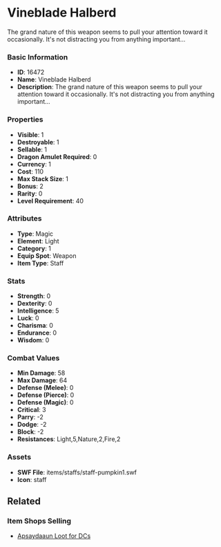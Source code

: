 # Vineblade Halberd

The grand nature of this weapon seems to pull your attention toward it occasionally. It's not distracting you from anything important...

### Basic Information

- **ID**: 16472
- **Name**: Vineblade Halberd
- **Description**: The grand nature of this weapon seems to pull your attention toward it occasionally. It&#039;s not distracting you from anything important...

### Properties

- **Visible**: 1
- **Destroyable**: 1
- **Sellable**: 1
- **Dragon Amulet Required**: 0
- **Currency**: 1
- **Cost**: 110
- **Max Stack Size**: 1
- **Bonus**: 2
- **Rarity**: 0
- **Level Requirement**: 40

### Attributes

- **Type**: Magic
- **Element**: Light
- **Category**: 1
- **Equip Spot**: Weapon
- **Item Type**: Staff

### Stats

- **Strength**: 0
- **Dexterity**: 0
- **Intelligence**: 5
- **Luck**: 0
- **Charisma**: 0
- **Endurance**: 0
- **Wisdom**: 0

### Combat Values

- **Min Damage**: 58
- **Max Damage**: 64
- **Defense (Melee)**: 0
- **Defense (Pierce)**: 0
- **Defense (Magic)**: 0
- **Critical**: 3
- **Parry**: -2
- **Dodge**: -2
- **Block**: -2
- **Resistances**: Light,5,Nature,2,Fire,2

### Assets

- **SWF File**: items/staffs/staff-pumpkin1.swf
- **Icon**: staff

## Related

### Item Shops Selling

- [Apsaydaaun Loot for DCs](../item-shops/518-apsaydaaun-loot-for-dcs.md)

